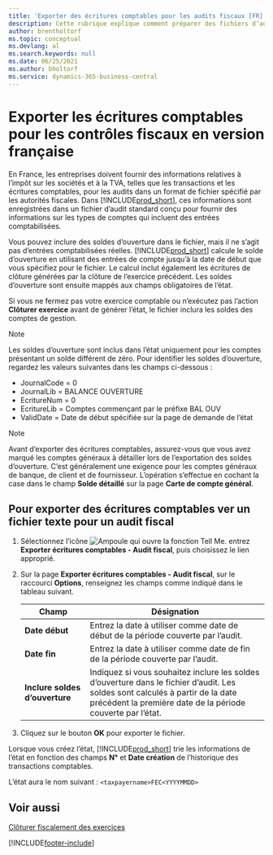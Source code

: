 ```yaml
---
title: 'Exporter des écritures comptables pour les audits fiscaux [FR]'
description: Cette rubrique explique comment préparer des fichiers d’audit pour se conformer à la réglementation fiscale spécifique en France.
author: brentholtorf
ms.topic: conceptual
ms.devlang: al
ms.search.keywords: null
ms.date: 06/25/2021
ms.author: bholtorf
ms.service: dynamics-365-business-central
---
```

# Exporter les écritures comptables pour les contrôles fiscaux en version française
En France, les entreprises doivent fournir des informations relatives à l’impôt sur les sociétés et à la TVA, telles que les transactions et les écritures comptables, pour les audits dans un format de fichier spécifié par les autorités fiscales. Dans [!INCLUDE[prod_short](../../includes/prod_short.md)], ces informations sont enregistrées dans un fichier d’audit standard conçu pour fournir des informations sur les types de comptes qui incluent des entrées comptabilisées.

Vous pouvez inclure des soldes d’ouverture dans le fichier, mais il ne s’agit pas d’entrées comptabilisées réelles. [!INCLUDE[prod_short](../../includes/prod_short.md)] calcule le solde d’ouverture en utilisant des entrées de compte jusqu’à la date de début que vous spécifiez pour le fichier. Le calcul inclut également les écritures de clôture générées par la clôture de l’exercice précédent. Les soldes d’ouverture sont ensuite mappés aux champs obligatoires de l’état.  

Si vous ne fermez pas votre exercice comptable ou n’exécutez pas l’action **Clôturer exercice** avant de générer l’état, le fichier inclura les soldes des comptes de gestion.  

> [!NOTE]  
>  Les soldes d’ouverture sont inclus dans l’état uniquement pour les comptes présentant un solde différent de zéro. Pour identifier les soldes d’ouverture, regardez les valeurs suivantes dans les champs ci-dessous :  
>   
>  -  JournalCode = 0  
> -   JournalLib = BALANCE OUVERTURE  
> -   EcritureNum = 0  
> -   EcritureLib = Comptes commençant par le préfixe BAL OUV  
> -   ValidDate = Date de début spécifiée sur la page de demande de l’état  

> [!NOTE]  
>  Avant d’exporter des écritures comptables, assurez-vous que vous avez marqué les comptes généraux à détailler lors de l’exportation des soldes d’ouverture. C’est généralement une exigence pour les comptes généraux de banque, de client et de fournisseur. L’opération s’effectue en cochant la case dans le champ **Solde détaillé** sur la page **Carte de compte général**.
>   

## Pour exporter des écritures comptables ver un fichier texte pour un audit fiscal  
1.  Sélectionnez l’icône ![Ampoule qui ouvre la fonction Tell Me.](../../media/ui-search/search_small.png "Dites-moi ce que vous voulez faire") entrez **Exporter écritures comptables - Audit fiscal**, puis choisissez le lien approprié.  
2.  Sur la page **Exporter écritures comptables - Audit fiscal**, sur le raccourci **Options**, renseignez les champs comme indiqué dans le tableau suivant.  

    |Champ|Désignation|  
    |---------------------------------|---------------------------------------|  
    |**Date début**|Entrez la date à utiliser comme date de début de la période couverte par l’audit.|  
    |**Date fin**|Entrez la date à utiliser comme date de fin de la période couverte par l’audit.|  
    |**Inclure soldes d’ouverture**|Indiquez si vous souhaitez inclure les soldes d’ouverture dans le fichier d’audit. Les soldes sont calculés à partir de la date précédent la première date de la période couverte par l’état.|  

3.  Cliquez sur le bouton **OK** pour exporter le fichier.  

Lorsque vous créez l’état, [!INCLUDE[prod_short](../../includes/prod_short.md)] trie les informations de l’état en fonction des champs **N°** et **Date création** de l’historique des transactions comptables.  

L’état aura le nom suivant : `<taxpayername>FEC<YYYYMMDD>`  

## Voir aussi

 [Clôturer fiscalement des exercices](how-to-close-years.md)


[!INCLUDE[footer-include](../../includes/footer-banner.md)]